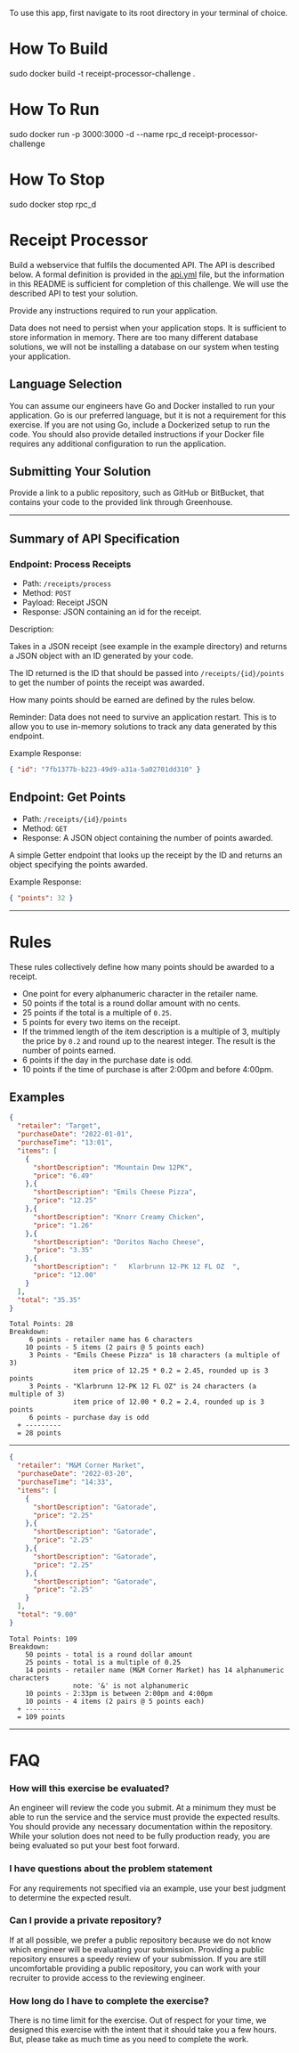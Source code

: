 To use this app, first navigate to its root directory in your terminal of choice.

# How To Build

sudo docker build -t receipt-processor-challenge .

# How To Run

sudo docker run -p 3000:3000 -d --name rpc_d receipt-processor-challenge

# How To Stop

sudo docker stop rpc_d

# Receipt Processor

Build a webservice that fulfils the documented API. The API is described below. A formal definition is provided 
in the [api.yml](./api.yml) file, but the information in this README is sufficient for completion of this challenge. We will use the 
described API to test your solution.

Provide any instructions required to run your application.

Data does not need to persist when your application stops. It is sufficient to store information in memory. There are too many different database solutions, we will not be installing a database on our system when testing your application.

## Language Selection

You can assume our engineers have Go and Docker installed to run your application. Go is our preferred language, but it is not a requirement for this exercise. If you are not using Go, include a Dockerized setup to run the code. You should also provide detailed instructions if your Docker file requires any additional configuration to run the application.

## Submitting Your Solution

Provide a link to a public repository, such as GitHub or BitBucket, that contains your code to the provided link through Greenhouse.

---
## Summary of API Specification

### Endpoint: Process Receipts

* Path: `/receipts/process`
* Method: `POST`
* Payload: Receipt JSON
* Response: JSON containing an id for the receipt.

Description:

Takes in a JSON receipt (see example in the example directory) and returns a JSON object with an ID generated by your code.

The ID returned is the ID that should be passed into `/receipts/{id}/points` to get the number of points the receipt
was awarded.

How many points should be earned are defined by the rules below.

Reminder: Data does not need to survive an application restart. This is to allow you to use in-memory solutions to track any data generated by this endpoint.

Example Response:
```json
{ "id": "7fb1377b-b223-49d9-a31a-5a02701dd310" }
```

## Endpoint: Get Points

* Path: `/receipts/{id}/points`
* Method: `GET`
* Response: A JSON object containing the number of points awarded.

A simple Getter endpoint that looks up the receipt by the ID and returns an object specifying the points awarded.

Example Response:
```json
{ "points": 32 }
```

---

# Rules

These rules collectively define how many points should be awarded to a receipt.

* One point for every alphanumeric character in the retailer name.
* 50 points if the total is a round dollar amount with no cents.
* 25 points if the total is a multiple of `0.25`.
* 5 points for every two items on the receipt.
* If the trimmed length of the item description is a multiple of 3, multiply the price by `0.2` and round up to the nearest integer. The result is the number of points earned.
* 6 points if the day in the purchase date is odd.
* 10 points if the time of purchase is after 2:00pm and before 4:00pm.


## Examples

```json
{
  "retailer": "Target",
  "purchaseDate": "2022-01-01",
  "purchaseTime": "13:01",
  "items": [
    {
      "shortDescription": "Mountain Dew 12PK",
      "price": "6.49"
    },{
      "shortDescription": "Emils Cheese Pizza",
      "price": "12.25"
    },{
      "shortDescription": "Knorr Creamy Chicken",
      "price": "1.26"
    },{
      "shortDescription": "Doritos Nacho Cheese",
      "price": "3.35"
    },{
      "shortDescription": "   Klarbrunn 12-PK 12 FL OZ  ",
      "price": "12.00"
    }
  ],
  "total": "35.35"
}
```
```text
Total Points: 28
Breakdown:
     6 points - retailer name has 6 characters
    10 points - 5 items (2 pairs @ 5 points each)
     3 Points - "Emils Cheese Pizza" is 18 characters (a multiple of 3)
                item price of 12.25 * 0.2 = 2.45, rounded up is 3 points
     3 Points - "Klarbrunn 12-PK 12 FL OZ" is 24 characters (a multiple of 3)
                item price of 12.00 * 0.2 = 2.4, rounded up is 3 points
     6 points - purchase day is odd
  + ---------
  = 28 points
```

----

```json
{
  "retailer": "M&M Corner Market",
  "purchaseDate": "2022-03-20",
  "purchaseTime": "14:33",
  "items": [
    {
      "shortDescription": "Gatorade",
      "price": "2.25"
    },{
      "shortDescription": "Gatorade",
      "price": "2.25"
    },{
      "shortDescription": "Gatorade",
      "price": "2.25"
    },{
      "shortDescription": "Gatorade",
      "price": "2.25"
    }
  ],
  "total": "9.00"
}
```
```text
Total Points: 109
Breakdown:
    50 points - total is a round dollar amount
    25 points - total is a multiple of 0.25
    14 points - retailer name (M&M Corner Market) has 14 alphanumeric characters
                note: '&' is not alphanumeric
    10 points - 2:33pm is between 2:00pm and 4:00pm
    10 points - 4 items (2 pairs @ 5 points each)
  + ---------
  = 109 points
```

---

# FAQ

### How will this exercise be evaluated?
An engineer will review the code you submit. At a minimum they must be able to run the service and the service must provide the expected results. You
should provide any necessary documentation within the repository. While your solution does not need to be fully production ready, you are being evaluated so
put your best foot forward.

### I have questions about the problem statement
For any requirements not specified via an example, use your best judgment to determine the expected result.

### Can I provide a private repository?
If at all possible, we prefer a public repository because we do not know which engineer will be evaluating your submission. Providing a public repository
ensures a speedy review of your submission. If you are still uncomfortable providing a public repository, you can work with your recruiter to provide access to
the reviewing engineer.

### How long do I have to complete the exercise?
There is no time limit for the exercise. Out of respect for your time, we designed this exercise with the intent that it should take you a few hours. But, please
take as much time as you need to complete the work.
